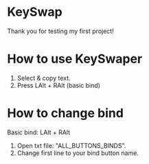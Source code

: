 # KeySwap

Thank you for testing my first project!

# How to use KeySwaper

1. Select & copy text.
2. Press LAlt + RAlt (basic bind)

# How to change bind

Basic bind: LAlt + RAlt

1. Open txt file: "ALL_BUTTONS_BINDS".
2. Change first line to your bind button name.

